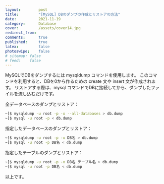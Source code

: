 ```yaml
---
layout:        post
title:         "[MySQL] DBのダンプの作成とリストアの方法"
date:          2021-11-19
category:      Database
cover:         /assets/cover14.jpg
redirect_from:
comments:      true
published:     true
latex:         false
photoswipe:    false
# sitemap: false
# feed:    false
---
```


MySQLでDBをダンプするには mysqldump コマンドを使用します。
このコマンドを利用すると、DBを0から作るための create 文や insert 文が作成されます。
リストアする際は、mysql コマンドでDBに接続してから、ダンプしたファイルを流し込むだけです。

全データベースのダンプとリストア：
```bash
~]$ mysqldump -u root -p -x --all-databases > db.dump
~]$ mysql -u root -p < db.dump
```

指定したデータベースのダンプとリストア：
```bash
~]$ mysqldump -u root -p -x DB名 > db.dump
~]$ mysql -u root -p DB名 < db.dump
```

指定したテーブルのダンプとリストア：
```bash
~]$ mysqldump -u root -p -x DB名 テーブル名 > db.dump
~]$ mysql -u root -p DB名 < db.dump
```

以上です。
